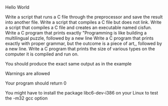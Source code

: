 Hello World

Write a script that runs a C file through the preprocessor and save the result into another file.
Write a script that compiles a C file but does not link.
Write a script that compiles a C file and creates an executable named cisfun.
Write a C program that prints exactly "Programming is like building a multilingual puzzle, followed by a new line
Write a C program that prints exactly with proper grammar, but the outcome is a piece of art,, followed by a new line.
Write a C program that prints the size of various types on the computer it is compiled and run on.


You should produce the exact same output as in the example

Warnings are allowed

Your program should return 0

You might have to install the package libc6-dev-i386 on your Linux to test the -m32 gcc option
